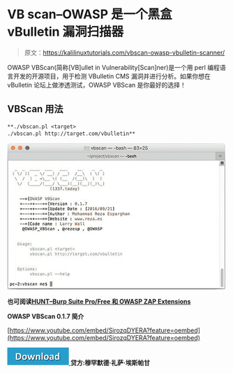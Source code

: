 # VB scan–OWASP 是一个黑盒 vBulletin 漏洞扫描器

> 原文：<https://kalilinuxtutorials.com/vbscan-owasp-vbulletin-scanner/>

OWASP VBScan(简称[VB]ullet in Vulnerability[Scan]ner)是一个用 perl 编程语言开发的开源项目，用于检测 VBulletin CMS 漏洞并进行分析。如果你想在 vBulletin 论坛上做渗透测试，OWASP VBScan 是你最好的选择！

## **VBScan 用法**

```
**./vbscan.pl <target>
./vbscan.pl http://target.com/vbulletin**
```

![](img//9514c89607a521b12df935e6ec798b4f.png)

**也可阅读[HUNT–Burp Suite Pro/Free 和 OWASP ZAP Extensions](https://kalilinuxtutorials.com/hunt-burp-suite/)**

**OWASP VBScan 0.1.7 简介**

[https://www.youtube.com/embed/SirozqDYERA?feature=oembed](https://www.youtube.com/embed/SirozqDYERA?feature=oembed)

[![](img//d861a9096555aeb1980fc054015933d7.png) ](https://github.com/rezasp/vbscan/) **贷方:穆罕默德·礼萨·埃斯帕甘**